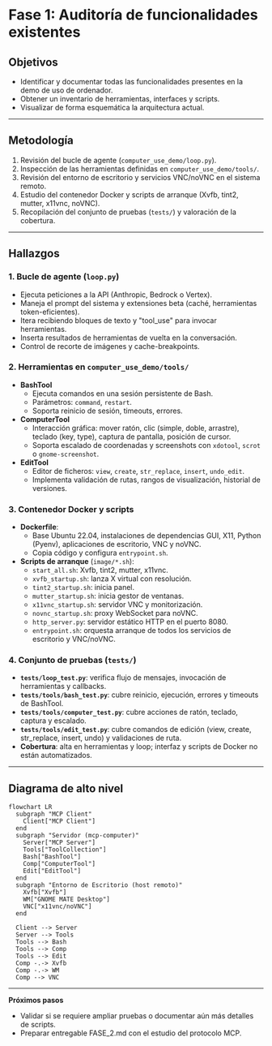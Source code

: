# Fase 1: Auditoría de funcionalidades existentes

## Objetivos
- Identificar y documentar todas las funcionalidades presentes en la demo de uso de ordenador.
- Obtener un inventario de herramientas, interfaces y scripts.
- Visualizar de forma esquemática la arquitectura actual.

---

## Metodología
1. Revisión del bucle de agente (`computer_use_demo/loop.py`).
2. Inspección de las herramientas definidas en `computer_use_demo/tools/`.
3. Revisión del entorno de escritorio y servicios VNC/noVNC en el sistema remoto.
4. Estudio del contenedor Docker y scripts de arranque (Xvfb, tint2, mutter, x11vnc, noVNC).
5. Recopilación del conjunto de pruebas (`tests/`) y valoración de la cobertura.

---

## Hallazgos

### 1. Bucle de agente (`loop.py`)
- Ejecuta peticiones a la API (Anthropic, Bedrock o Vertex).
- Maneja el prompt del sistema y extensiones beta (caché, herramientas token-eficientes).
- Itera recibiendo bloques de texto y "tool_use" para invocar herramientas.
- Inserta resultados de herramientas de vuelta en la conversación.
- Control de recorte de imágenes y cache-breakpoints.

### 2. Herramientas en `computer_use_demo/tools/`
- **BashTool**  
  - Ejecuta comandos en una sesión persistente de Bash.  
  - Parámetros: `command`, `restart`.  
  - Soporta reinicio de sesión, timeouts, errores.
- **ComputerTool**  
  - Interacción gráfica: mover ratón, clic (simple, doble, arrastre), teclado (key, type), captura de pantalla, posición de cursor.  
  - Soporta escalado de coordenadas y screenshots con `xdotool`, `scrot` o `gnome-screenshot`.
- **EditTool**  
  - Editor de ficheros: `view`, `create`, `str_replace`, `insert`, `undo_edit`.  
  - Implementa validación de rutas, rangos de visualización, historial de versiones.

### 3. Contenedor Docker y scripts
- **Dockerfile**:  
  - Base Ubuntu 22.04, instalaciones de dependencias GUI, X11, Python (Pyenv), aplicaciones de escritorio, VNC y noVNC.  
  - Copia código y configura `entrypoint.sh`.  
- **Scripts de arranque** (`image/*.sh`):  
  - `start_all.sh`: Xvfb, tint2, mutter, x11vnc.  
  - `xvfb_startup.sh`: lanza X virtual con resolución.  
  - `tint2_startup.sh`: inicia panel.  
  - `mutter_startup.sh`: inicia gestor de ventanas.  
  - `x11vnc_startup.sh`: servidor VNC y monitorización.  
  - `novnc_startup.sh`: proxy WebSocket para noVNC.  
  - `http_server.py`: servidor estático HTTP en el puerto 8080.  
  - `entrypoint.sh`: orquesta arranque de todos los servicios de escritorio y VNC/noVNC.

### 4. Conjunto de pruebas (`tests/`)
- **`tests/loop_test.py`**: verifica flujo de mensajes, invocación de herramientas y callbacks.
- **`tests/tools/bash_test.py`**: cubre reinicio, ejecución, errores y timeouts de BashTool.
- **`tests/tools/computer_test.py`**: cubre acciones de ratón, teclado, captura y escalado.  
- **`tests/tools/edit_test.py`**: cubre comandos de edición (view, create, str_replace, insert, undo) y validaciones de ruta.  
- **Cobertura**: alta en herramientas y loop; interfaz y scripts de Docker no están automatizados.

---

## Diagrama de alto nivel

```mermaid
flowchart LR
  subgraph "MCP Client"
    Client["MCP Client"]
  end
  subgraph "Servidor (mcp-computer)"
    Server["MCP Server"]
    Tools["ToolCollection"]
    Bash["BashTool"]
    Comp["ComputerTool"]
    Edit["EditTool"]
  end
  subgraph "Entorno de Escritorio (host remoto)"
    Xvfb["Xvfb"]
    WM["GNOME MATE Desktop"]
    VNC["x11vnc/noVNC"]
  end

  Client --> Server
  Server --> Tools
  Tools --> Bash
  Tools --> Comp
  Tools --> Edit
  Comp -.-> Xvfb
  Comp -.-> WM
  Comp --> VNC
```

---

**Próximos pasos**  
- Validar si se requiere ampliar pruebas o documentar aún más detalles de scripts.  
- Preparar entregable FASE_2.md con el estudio del protocolo MCP. 